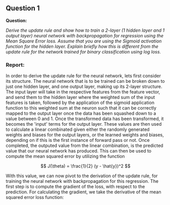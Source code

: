 ## Question 1

**Question:** 

*Derive the update rule and show how to train a 2-layer (1 hidden layer and 1 output layer) neural network with 
backpropagation  for  regression  using  the  Mean  Square  Error  loss.  Assume  that  you  are  using  the  Sigmoid 
activation function for the hidden layer. Explain briefly how this is different from the update rule for the network 
trained for binary classification using log loss.*


### Report:

In order to derive the update rule for the neural network, lets first consider its structure. The neural network that is to be trained can be broken down to just one hidden layer, and one output layer, making up its 2-layer structure. The input layer will take in the respective features from the feature vector, and send them to the hidden layer where the weighted sum of the input features is taken, followed by the application of the sigmoid application function to this weighted sum at the neuron such that it can be correctly mapped to the output layer once the data has been squashed down to a value between 0 and 1. Once the transformed data has been transformed, it becomes the 'input' terms for the output layer. These values are then used to calculate a linear combinated given either the randomly generated weights and biases for the output layers, or the learned weights and biases, depending on if this is the first instance of forward pass or not. Once completed, the outputed value from the linear combination, is the predicted value that our neural network has produced. This can then be used to compute the mean squared error by utilizing the function 

$$
J(\theta) = \frac{1}{2} (y - \hat{y})^2
$$

With this value, we can now pivot to the derivation of the update rule, for training the neural network with backpropagation for this regression. The first step is to compute the gradient of the loss, with respect to the prediction. For calculating the gradient, we take the derivative of the mean squared error loss function:

